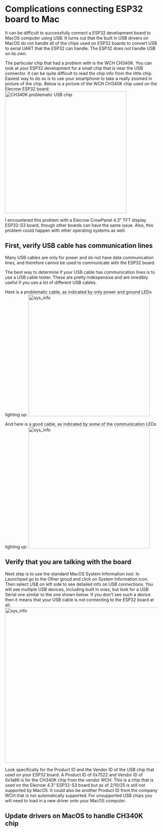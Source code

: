 # Complications connecting ESP32 board to Mac
It can be difficult to successfully connect a ESP32 development board to MacOS computer using USB. 
It turns out that the built in USB drivers on MacOS do not handle all of the chips used on ESP32 
boards to convert USB to serial UART that the ESP32 can handle. The ESP32 does not handle USB on its own.

The particular chip that had a problem with is the WCH CH340K. You can look at your 
ESP32 development for a small chip that is near the USB connector. It can be quite
difficult to read the chip info from the little chip. Easiest way to do so is to 
use your smartphone to take a really zoomed in picture of the chip. Below is a 
picture of the WCH CH340K chip used on the Elecrow ESP32 board:<br>
<img width="400" alt="CH340K problematic USB chip" src="https://github.com/user-attachments/assets/180517fb-315c-4e00-9a71-418828105a98" />

I encountered this problem with a Elecrow CrowPanel 4.3" TFT display ESP32-S3 board, though 
other boards 
can have the same issue. Also, this problem could happen with other operating systems as well.

## First, verify USB cable has communication lines
Many USB cables are only for power and do not have data communication lines, and therefore cannot be used
to communicate with the ESP32 board. 

The best way to determine if your USB cable has communication lines is to use a USB cable tester. 
These are pretty indexpensive and are inredibly useful if you use a lot of different USB cables.

Here is a problematic cable, as indicated by only power and ground LEDs lighting up:
<img width="400" alt="sys_info" src="https://github.com/user-attachments/assets/19840709-50ed-47f7-8c4e-93a57f886d73" />

And here is a good cable, as indicated by some of the communication LEDs lighting up:
<img width="400" alt="sys_info" src="https://github.com/user-attachments/assets/b7ebee78-1983-4d88-9b46-c17c84fc6ab5" />

## Verify that you are talking with the board
Next step is to use the standard MacOS System Information tool.  In Launchpad go to the Other groud
and click on System Information icon. Then select USB on left side to see detailed info on USB connections. 
You will see multiple USB devices, including built in ones, but look for a USB Serial one similar to 
the one shown below. If you don't see such a device then it means that your USB cable is not connecting
to the ESP32 board at all.
<img width="510" alt="sys_info" src="https://github.com/user-attachments/assets/399f4611-e430-444e-a6c2-5415ec68f1c9" />

Look specifically for the Product ID and the Vendor ID of the USB chip that used on your ESP32 board. 
A Product ID of 0x7522 and Vendor ID of 0x1a86 is for the CH340K chip from the vendor WCH. This is a 
chip that is used on the Elecrow 4.3" ESP32-S3 board but as of 2/10/25 is still not supported by MacOS. 
It could also be another Product ID from the company WCH that is not automatically supported. 
For unsupported USB chips you will need to load in a new driver onto your MacOS computer.

## Update drivers on MacOS to handle CH340K chip

